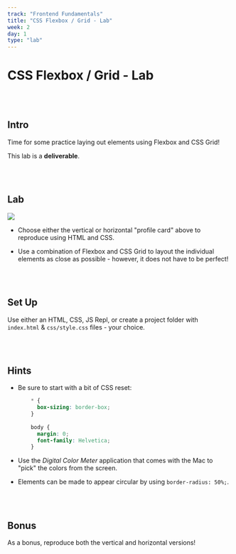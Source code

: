 ```yaml
---
track: "Frontend Fundamentals"
title: "CSS Flexbox / Grid - Lab"
week: 2
day: 1
type: "lab"
---
```



# CSS Flexbox / Grid - Lab

<br>
<br>


## Intro

Time for some practice laying out elements using Flexbox and CSS Grid!

This lab is a **deliverable**.

<br>
<br>


## Lab

<img src="https://i.imgur.com/N4RdHqp.jpg">

- Choose either the vertical or horizontal "profile card" above to reproduce using HTML and CSS.

- Use a combination of Flexbox and CSS Grid to layout the individual elements as close as possible - however, it does not have to be perfect!

<br>
<br>


## Set Up

Use either an HTML, CSS, JS Repl, or create a project folder with `index.html` & `css/style.css` files - your choice.

<br>
<br>


## Hints

- Be sure to start with a bit of CSS reset:

	```css
		* {
		  box-sizing: border-box;
		}
		
		body {
		  margin: 0;
		  font-family: Helvetica;
		}
	```

- Use the _Digital Color Meter_ application that comes with the Mac to "pick" the colors from the screen.

- Elements can be made to appear circular by using `border-radius: 50%;`.



<br>
<br>


## Bonus

As a bonus, reproduce both the vertical and horizontal versions!
